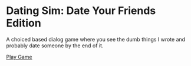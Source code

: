 # Dating Sim: Date Your Friends Edition
A choiced based dialog game where you see the dumb things I wrote and probably date someone by the end of it.

[Play Game](https://faketurtle.itch.io/dating-sim-date-your-friends-edition)
